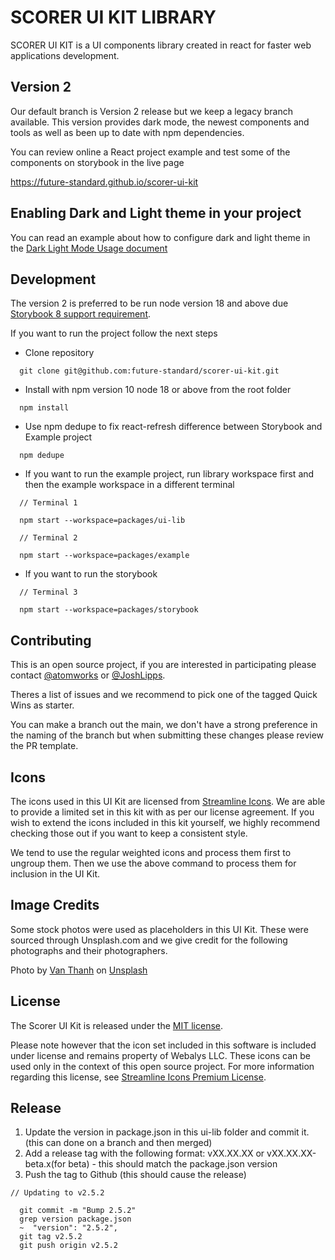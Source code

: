 # SCORER UI KIT LIBRARY

  SCORER UI KIT is a UI components library created in react for faster web applications development.

## Version 2

  Our default branch is Version 2 release but we keep a legacy branch available.
  This version provides dark mode, the newest components and tools as well as been up to date with npm dependencies.

  You can review online a React project example and test some of the components on storybook in the live page

  https://future-standard.github.io/scorer-ui-kit

## Enabling Dark and Light theme in your project
  You can read an example about how to configure dark and light theme in the [Dark Light Mode Usage document](../../dark_light_mode_usage.md)

## Development

The version 2 is preferred to be run node version 18 and above due [Storybook 8 support requirement](https://github.com/storybookjs/storybook/blob/next/MIGRATION.md#dropping-support-for-nodejs-16).


If you want to run the project follow the next steps

- Clone repository
```
  git clone git@github.com:future-standard/scorer-ui-kit.git
```

- Install with npm version 10 node 18 or above from the root folder
```
  npm install
```

- Use npm dedupe to fix react-refresh difference between Storybook and Example project
```
  npm dedupe
```

- If you want to run the example project, run library workspace first and then the example workspace in a different terminal

```
  // Terminal 1

  npm start --workspace=packages/ui-lib
```

```
  // Terminal 2

  npm start --workspace=packages/example
```

- If you want to run the storybook

```
  // Terminal 3

  npm start --workspace=packages/storybook
```

## Contributing

This is an open source project, if you are interested in participating please contact [@atomworks](https://github.com/atomworks) or [@JoshLipps](https://github.com/JoshLipps).

Theres a list of issues and we recommend to pick one of the tagged Quick Wins as starter.

You can make a branch out the main, we don't have a strong preference in the naming of the branch but when submitting these changes please review the PR template.


## Icons

The icons used in this UI Kit are licensed from [Streamline Icons](https://streamlineicons.com/). We are able to provide a limited set in this kit with as per our license agreement. If you wish to extend the icons included in this kit yourself, we highly recommend checking those out if you want to keep a consistent style.

We tend to use the regular weighted icons and process them first to ungroup them. Then we use the above command to process them for inclusion in the UI Kit.


## Image Credits

Some stock photos were used as placeholders in this UI Kit. These were sourced through Unsplash.com and we give credit for the following photographs and their photographers.

Photo by [Van Thanh](https://unsplash.com/@vanthanh2608?utm_source=unsplash&amp;utm_medium=referral&amp;utm_content=creditCopyText) on [Unsplash](https://unsplash.com/s/photos/cafe?utm_source=unsplash&amp;utm_medium=referral&amp;utm_content=creditCopyText)


## License

The Scorer UI Kit is released under the [MIT license](../../LICENSE.md).

Please note however that the icon set included in this software is included under license and remains property of Webalys LLC. These icons can be used only in the context of this open source project. For more information regarding this license, see [Streamline Icons Premium License](https://help.streamlineicons.com/license-premium).

## Release
1. Update the version in package.json in this ui-lib folder and commit it. (this can done on a branch and then merged)
2. Add a release tag with the following format: vXX.XX.XX or vXX.XX.XX-beta.x(for beta) - this should match the package.json version
3. Push the tag to Github (this should cause the release)

```
// Updating to v2.5.2

  git commit -m "Bump 2.5.2"
  grep version package.json
  ~  "version": "2.5.2",
  git tag v2.5.2
  git push origin v2.5.2
```

